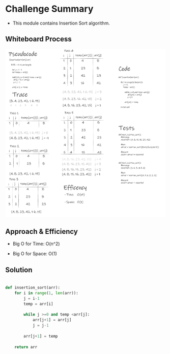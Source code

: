 # Challenge Summary

- This module contains Insertion Sort algorithm.

## Whiteboard Process

![insertion-sort](assets/insertion-sort.png)

## Approach & Efficiency

- Big O for Time: O(n^2)

- Big O for Space: O(1)

## Solution

```py

def insertion_sort(arr):
    for i in range(1, len(arr)):
        j = i-1
        temp = arr[i]

        while j >=0 and temp <arr[j]:
            arr[j+1] = arr[j]
            j = j-1

        arr[j+1] = temp

    return arr

```
